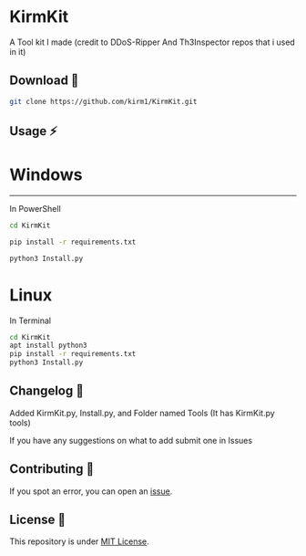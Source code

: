 # KirmKit

A Tool kit I made (credit to DDoS-Ripper And Th3Inspector repos that i used in it)

Download 📡
----------

```bash
git clone https://github.com/kirm1/KirmKit.git
```
Usage ⚡
----------
# Windows
----------
In PowerShell
```bash
cd KirmKit
```

```bash
pip install -r requirements.txt
```
```bash
python3 Install.py
```
# Linux
In Terminal
```bash
cd KirmKit
apt install python3
pip install -r requirements.txt
python3 Install.py
```

Changelog 📌
-------
Added KirmKit.py, Install.py, and Folder named Tools (It has KirmKit.py tools)

If you have any suggestions on what to add submit one in Issues


Contributing 🤝
------

If you spot an error, you can open an [issue](https://github.com/kirm1/collections/issues).

License 📝
-------

This repository is under [MIT License](https://github.com/kirm1/collections/blob/main/LICENSE).  
